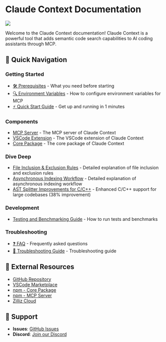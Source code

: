 # Claude Context Documentation
![](../assets/claude-context.png)

Welcome to the Claude Context documentation! Claude Context is a powerful tool that adds semantic code search capabilities to AI coding assistants through MCP.

## 🚀 Quick Navigation

### Getting Started
- [🛠️ Prerequisites](getting-started/prerequisites.md) - What you need before starting
- [🔍 Environment Variables](getting-started/environment-variables.md) - How to configure environment variables for MCP
- [⚡ Quick Start Guide](getting-started/quick-start.md) - Get up and running in 1 minutes


### Components
- [MCP Server](../packages/mcp/README.md) - The MCP server of Claude Context
- [VSCode Extension](../packages/vscode-extension/README.md) - The VSCode extension of Claude Context
- [Core Package](../packages/core/README.md) - The core package of Claude Context

### Dive Deep
- [File Inclusion & Exclusion Rules](dive-deep/file-inclusion-rules.md) - Detailed explanation of file inclusion and exclusion rules
- [Asynchronous Indexing Workflow](dive-deep/asynchronous-indexing-workflow.md) - Detailed explanation of asynchronous indexing workflow
- [AST Splitter Improvements for C/C++](dive-deep/ast-splitter-improvements.md) - Enhanced C/C++ support for large codebases (38% improvement)

### Development
- [Testing and Benchmarking Guide](development/testing-and-benchmarking.md) - How to run tests and benchmarks

### Troubleshooting
- [❓ FAQ](troubleshooting/faq.md) - Frequently asked questions
- [🐛 Troubleshooting Guide](troubleshooting/troubleshooting-guide.md) - Troubleshooting guide

## 🔗 External Resources

- [GitHub Repository](https://github.com/zilliztech/claude-context)
- [VSCode Marketplace](https://marketplace.visualstudio.com/items?itemName=zilliz.semanticcodesearch)
- [npm - Core Package](https://www.npmjs.com/package/@zilliz/claude-context-core)
- [npm - MCP Server](https://www.npmjs.com/package/@zilliz/claude-context-mcp)
- [Zilliz Cloud](https://cloud.zilliz.com)

## 💬 Support

- **Issues**: [GitHub Issues](https://github.com/zilliztech/claude-context/issues)
- **Discord**: [Join our Discord](https://discord.gg/mKc3R95yE5)
